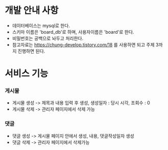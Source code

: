 # 개발 안내 사항
- 데이터베이스는 mysql로 한다.
- 스키마 이름은 'board_db'로 하며, 사용자이름은 'board'로 한다.
- 비밀번호는 공백으로 놔두고 처리한다.
- 참고자료는 https://chung-develop.tistory.com/18 를 사용하면 되고 주제 3까지 진행하면 된다.

# 서비스 기능
### 게시물
- 게시물 생성 -> 제목과 내용 입력 후 생성, 생성일자 : 당시 시각, 조회수 : 0
- 게시물 삭제 -> 관리자 페이지에서 삭제 가능

### 댓글
- 댓글 생성 -> 게시물 페이지 안에서 생성, 내용, 댓글작성일자 생성
- 댓글 삭제 -> 관리자 페이지에서 삭제가능